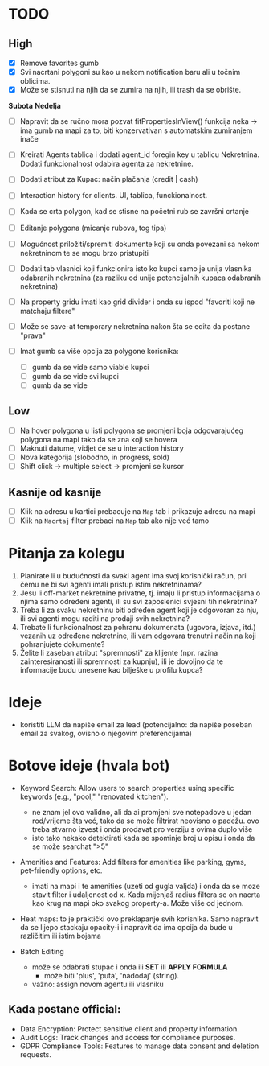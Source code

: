 # TODO

## High

- [x] Remove favorites gumb
- [x] Svi nacrtani polygoni su kao u nekom notification baru ali u točnim oblicima.
- [x] Može se stisnuti na njih da se zumira na njih, ili trash da se obrište.

**Subota**
**Nedelja**

- [ ] Napravit da se ručno mora pozvat fitPropertiesInView() funkcija neka -> ima gumb na mapi za to, biti konzervativan s automatskim zumiranjem inače

- [ ] Kreirati Agents tablica i dodati agent_id foregin key u tablicu Nekretnina. Dodati funkcionalnost odabira agenta za nekretnine.
- [ ] Dodati atribut za Kupac: način plačanja (credit | cash)

- [ ] Interaction history for clients. UI, tablica, funckionalnost.

- [ ] Kada se crta polygon, kad se stisne na početni rub se završni crtanje
- [ ] Editanje polygona (micanje rubova, tog tipa)

- [ ] Mogućnost priložiti/spremiti dokumente koji su onda povezani sa nekom nekretninom te se mogu brzo pristupiti
- [ ] Dodati tab vlasnici koji funkcionira isto ko kupci samo je unija vlasnika odabranih nekretnina (za razliku od unije potencijalnih kupaca odabranih nekretnina)

- [ ] Na property gridu imati kao grid divider i onda su ispod "favoriti koji ne matchaju filtere"
- [ ] Može se save-at temporary nekretnina nakon šta se edita da postane "prava"
- [ ] Imat gumb sa više opcija za polygone korisnika:
  - [ ] gumb da se vide samo viable kupci
  - [ ] gumb da se vide svi kupci
  - [ ] gumb da se vide

## Low

- [ ] Na hover polygona u listi polygona se promjeni boja odgovarajućeg polygona na mapi tako da se zna koji se hovera
- [ ] Maknuti datume, vidjet će se u interaction history
- [ ] Nova kategorija (slobodno, in progress, sold)
- [ ] Shift click -> multiple select -> promjeni se kursor

## Kasnije od kasnije

- [ ] Klik na adresu u kartici prebacuje na `Map` tab i prikazuje adresu na mapi
- [ ] Klik na `Nacrtaj` filter prebaci na `Map` tab ako nije već tamo

# Pitanja za kolegu

1. Planirate li u budućnosti da svaki agent ima svoj korisnički račun, pri čemu ne bi svi agenti imali pristup istim nekretninama?
2. Jesu li off-market nekretnine privatne, tj. imaju li pristup informacijama o njima samo određeni agenti, ili su svi zaposlenici svjesni tih nekretnina?
3. Treba li za svaku nekretninu biti određen agent koji je odgovoran za nju, ili svi agenti mogu raditi na prodaji svih nekretnina?
4. Trebate li funkcionalnost za pohranu dokumenata (ugovora, izjava, itd.) vezanih uz određene nekretnine, ili vam odgovara trenutni način na koji pohranjujete dokumente?
5. Želite li zaseban atribut "spremnosti" za klijente (npr. razina zainteresiranosti ili spremnosti za kupnju), ili je dovoljno da te informacije budu unesene kao bilješke u profilu kupca?

# Ideje

- koristiti LLM da napiše email za lead (potencijalno: da napiše poseban email za svakog, ovisno o njegovim preferencijama)

# Botove ideje (hvala bot)

- Keyword Search: Allow users to search properties using specific keywords (e.g., "pool," "renovated kitchen").

  - ne znam jel ovo validno, ali da ai promjeni sve notepadove u jedan rod/vrijeme šta već, tako da se može filtrirat neovisno o padežu. ovo treba stvarno izvest i onda prodavat pro verziju s ovima duplo više
  - isto tako nekako detektirati kada se spominje broj u opisu i onda da se može searchat ">5"

- Amenities and Features: Add filters for amenities like parking, gyms, pet-friendly options, etc.

  - imati na mapi i te amenities (uzeti od gugla valjda) i onda da se moze stavit filter i udaljenost od x. Kada mijenjaš radius filtera se on nacrta kao krug na mapi oko svakog property-a. Može više od jednom.

- Heat maps: to je praktički ovo preklapanje svih korisnika. Samo napravit da se lijepo stackaju opacity-i i napravit da ima opcija da bude u različitim ili istim bojama

- Batch Editing
  - može se odabrati stupac i onda ili **SET** ili **APPLY FORMULA**
    - može biti 'plus', 'puta', 'nadodaj' (string).
  - važno: assign novom agentu ili vlasniku

## Kada postane official:

- Data Encryption: Protect sensitive client and property information.
- Audit Logs: Track changes and access for compliance purposes.
- GDPR Compliance Tools: Features to manage data consent and deletion requests.
